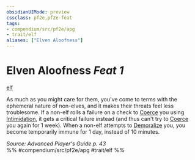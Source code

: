 ```yaml
---
obsidianUIMode: preview
cssclass: pf2e,pf2e-feat
tags:
- compendium/src/pf2e/apg
- trait/elf
aliases: ["Elven Aloofness"]
---
```

# Elven Aloofness  *Feat 1*  
[elf](../../rules/traits/elf.md)  


As much as you might care for them, you've come to terms with the ephemeral nature of non-elves, and it makes their threats feel less troublesome. If a non-elf rolls a failure on a check to [Coerce](../../rules/actions/coerce.md) you using [Intimidation](../skills.md#Intimidation), it gets a critical failure instead (and thus can't try to [Coerce](../../rules/actions/coerce.md) you again for 1 week). When a non-elf attempts to [Demoralize](../../rules/actions/demoralize.md) you, you become temporarily immune for 1 day, instead of 10 minutes.

*Source: Advanced Player's Guide p. 43*  
%% #compendium/src/pf2e/apg #trait/elf %%